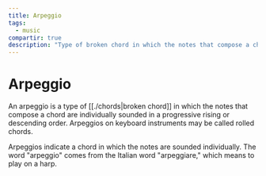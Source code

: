 ```yaml
---
title: Arpeggio
tags:
  - music
compartir: true
description: "Type of broken chord in which the notes that compose a chord are individually sounded in a progressive rising or descending order."
---
```


# Arpeggio

An arpeggio is a type of [[./chords|broken chord]] in which the notes that compose a chord are individually sounded in a progressive rising or descending order. Arpeggios on keyboard instruments may be called rolled chords.

Arpeggios indicate a chord in which the notes are sounded individually. The word "arpeggio" comes from the Italian word "arpeggiare," which means to play on a harp.
